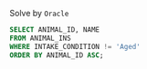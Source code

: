 Solve by `Oracle`
```sql
SELECT ANIMAL_ID, NAME
FROM ANIMAL_INS
WHERE INTAKE_CONDITION != 'Aged'
ORDER BY ANIMAL_ID ASC;
```